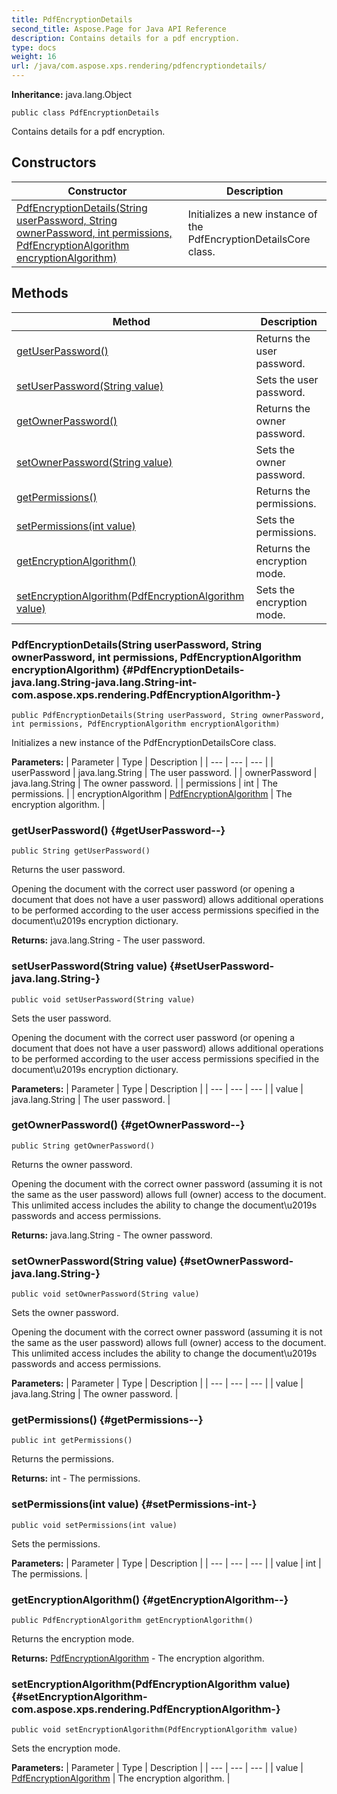 ```yaml
---
title: PdfEncryptionDetails
second_title: Aspose.Page for Java API Reference
description: Contains details for a pdf encryption.
type: docs
weight: 16
url: /java/com.aspose.xps.rendering/pdfencryptiondetails/
---
```

**Inheritance:**
java.lang.Object
```
public class PdfEncryptionDetails
```

Contains details for a pdf encryption.
## Constructors

| Constructor | Description |
| --- | --- |
| [PdfEncryptionDetails(String userPassword, String ownerPassword, int permissions, PdfEncryptionAlgorithm encryptionAlgorithm)](#PdfEncryptionDetails-java.lang.String-java.lang.String-int-com.aspose.xps.rendering.PdfEncryptionAlgorithm-) | Initializes a new instance of the  PdfEncryptionDetailsCore  class. |
## Methods

| Method | Description |
| --- | --- |
| [getUserPassword()](#getUserPassword--) | Returns the user password. |
| [setUserPassword(String value)](#setUserPassword-java.lang.String-) | Sets the user password. |
| [getOwnerPassword()](#getOwnerPassword--) | Returns the owner password. |
| [setOwnerPassword(String value)](#setOwnerPassword-java.lang.String-) | Sets the owner password. |
| [getPermissions()](#getPermissions--) | Returns the permissions. |
| [setPermissions(int value)](#setPermissions-int-) | Sets the permissions. |
| [getEncryptionAlgorithm()](#getEncryptionAlgorithm--) | Returns the encryption mode. |
| [setEncryptionAlgorithm(PdfEncryptionAlgorithm value)](#setEncryptionAlgorithm-com.aspose.xps.rendering.PdfEncryptionAlgorithm-) | Sets the encryption mode. |
### PdfEncryptionDetails(String userPassword, String ownerPassword, int permissions, PdfEncryptionAlgorithm encryptionAlgorithm) {#PdfEncryptionDetails-java.lang.String-java.lang.String-int-com.aspose.xps.rendering.PdfEncryptionAlgorithm-}
```
public PdfEncryptionDetails(String userPassword, String ownerPassword, int permissions, PdfEncryptionAlgorithm encryptionAlgorithm)
```


Initializes a new instance of the  PdfEncryptionDetailsCore  class.

**Parameters:**
| Parameter | Type | Description |
| --- | --- | --- |
| userPassword | java.lang.String | The user password. |
| ownerPassword | java.lang.String | The owner password. |
| permissions | int | The permissions. |
| encryptionAlgorithm | [PdfEncryptionAlgorithm](../../com.aspose.xps.rendering/pdfencryptionalgorithm) | The encryption algorithm. |

### getUserPassword() {#getUserPassword--}
```
public String getUserPassword()
```


Returns the user password.

Opening the document with the correct user password (or opening a document that does not have a user password) allows additional operations to be performed according to the user access permissions specified in the document\\u2019s encryption dictionary.

**Returns:**
java.lang.String - The user password.
### setUserPassword(String value) {#setUserPassword-java.lang.String-}
```
public void setUserPassword(String value)
```


Sets the user password.

Opening the document with the correct user password (or opening a document that does not have a user password) allows additional operations to be performed according to the user access permissions specified in the document\\u2019s encryption dictionary.

**Parameters:**
| Parameter | Type | Description |
| --- | --- | --- |
| value | java.lang.String | The user password. |

### getOwnerPassword() {#getOwnerPassword--}
```
public String getOwnerPassword()
```


Returns the owner password.

Opening the document with the correct owner password (assuming it is not the same as the user password) allows full (owner) access to the document. This unlimited access includes the ability to change the document\\u2019s passwords and access permissions.

**Returns:**
java.lang.String - The owner password.
### setOwnerPassword(String value) {#setOwnerPassword-java.lang.String-}
```
public void setOwnerPassword(String value)
```


Sets the owner password.

Opening the document with the correct owner password (assuming it is not the same as the user password) allows full (owner) access to the document. This unlimited access includes the ability to change the document\\u2019s passwords and access permissions.

**Parameters:**
| Parameter | Type | Description |
| --- | --- | --- |
| value | java.lang.String | The owner password. |

### getPermissions() {#getPermissions--}
```
public int getPermissions()
```


Returns the permissions.

**Returns:**
int - The permissions.
### setPermissions(int value) {#setPermissions-int-}
```
public void setPermissions(int value)
```


Sets the permissions.

**Parameters:**
| Parameter | Type | Description |
| --- | --- | --- |
| value | int | The permissions. |

### getEncryptionAlgorithm() {#getEncryptionAlgorithm--}
```
public PdfEncryptionAlgorithm getEncryptionAlgorithm()
```


Returns the encryption mode.

**Returns:**
[PdfEncryptionAlgorithm](../../com.aspose.xps.rendering/pdfencryptionalgorithm) - The encryption algorithm.
### setEncryptionAlgorithm(PdfEncryptionAlgorithm value) {#setEncryptionAlgorithm-com.aspose.xps.rendering.PdfEncryptionAlgorithm-}
```
public void setEncryptionAlgorithm(PdfEncryptionAlgorithm value)
```


Sets the encryption mode.

**Parameters:**
| Parameter | Type | Description |
| --- | --- | --- |
| value | [PdfEncryptionAlgorithm](../../com.aspose.xps.rendering/pdfencryptionalgorithm) | The encryption algorithm. |

